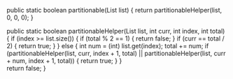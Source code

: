 public static boolean partitionable(List list) {
    return partitionableHelper(list, 0, 0, 0);
}

public static boolean partitionableHelper(List list, int curr, int index, int total) {
    if (index >= list.size()) {
         if (total % 2 == 1) {
             return false;
         }
         if (curr == total / 2) {
             return true;
         }
    } else {
        int num = (int) list.get(index);
        total += num;
        if (partitionableHelper(list, curr, index + 1, total) || 
            partitionableHelper(list, curr + num, index + 1, total)) {
            return true;
        }
    }    
    return false;
}